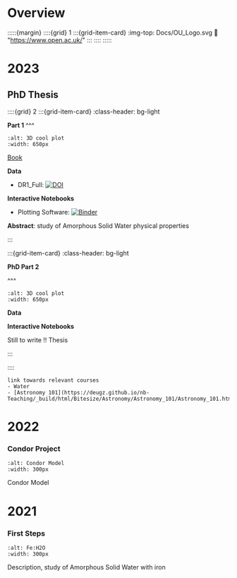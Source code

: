 # Overview

:::::{margin} 
::::{grid} 1
:::{grid-item-card} 
:img-top: Docs/OU_Logo.svg
:link: "https://www.open.ac.uk/"
:::
::::
:::::

# 2023

## PhD Thesis

::::{grid} 2
:::{grid-item-card}
:class-header: bg-light

**Part 1**
^^^

```{image} Docs/3Dsuccess.png
:alt: 3D cool plot
:width: 650px
```

[Book](https://deugz.github.io/nb-phd/_build/html/)

**Data**

- DR1_Full: [![DOI](https://zenodo.org/badge/DOI/10.5281/zenodo.7220303.svg)](https://doi.org/10.5281/zenodo.7220303)

**Interactive Notebooks**

- Plotting Software: [![Binder](https://mybinder.org/badge_logo.svg)](https://mybinder.org/v2/gh/Deugz/ASW_Data_Processing/HEAD?labpath=Data_Analysis_Binder.ipynb)

**Abstract**: study of Amorphous Solid Water physical properties

:::

:::{grid-item-card}
:class-header: bg-light

**PhD Part 2**

^^^

```{image} Docs/Bench_And_Glovebox_Assembly_20-12-2019_IMG3.jpg
:alt: 3D cool plot
:width: 650px
```

**Data**
    
**Interactive Notebooks**

Still to write !! Thesis 



:::

::::


```{admonition} A bit of context
link towards relevant courses
- Water
- [Astronomy 101](https://deugz.github.io/nb-Teaching/_build/html/Bitesize/Astronomy/Astronomy_101/Astronomy_101.html)
```




# 2022

### Condor Project 

<article id="P1">
    
<div id="subdiv2">

```{image} Docs/Capture_Jim.PNG
:alt: Condor Model
:width: 300px
```

    
</div>
    
<div id="subdiv2">    
  
Condor Model
    
</div>
    
</article>

# 2021

### First Steps

<article id="P1">
    
<div id="subdiv2">

```{image} Docs/FeH2O.png
:alt: Fe:H2O
:width: 300px
```

    
</div>
    
<div id="subdiv2">    
  
Description, study of Amorphous Solid Water with iron
</div>
    
</article>
